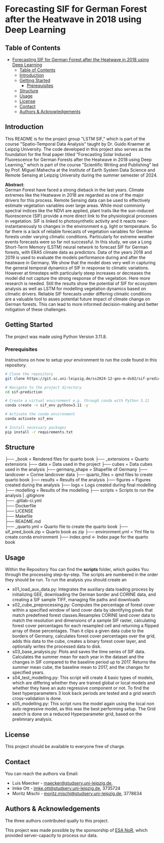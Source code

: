 # Forecasting SIF for German Forest after the Heatwave in 2018 using Deep Learning

## Table of Contents
- [Forecasting SIF for German Forest after the Heatwave in 2018 using Deep Learning](#forecasting-sif-for-german-forest-after-the-heatwave-in-2018-using-deep-learning)
  - [Table of Contents](#table-of-contents)
  - [Introduction](#introduction)
  - [Getting Started](#getting-started)
    - [Prerequisites](#prerequisites)
  - [Structure](#structure)
  - [Usage](#usage)
  - [License](#license)
  - [Contact](#contact)
  - [Authors \& Acknowledgements](#authors--acknowledgements)

## Introduction
This README is for the project group "LSTM SIF," which is part of the course "Spatio-Temporal Data Analysis" taught by Dr. Guido Kraemer at Leipzig University. The code developed in this project also serves as the foundation for the final paper titled "Forecasting Solar Induced Fluorescence for German Forests after the Heatwave in 2018 using Deep Learning," which is part of the course "Scientific Writing and Publishing" led by Prof. Miguel Mahecha at the Institute of Earth System Data Science and Remote Sensing at Leipzig University during the summer semester of 2024.

**Abstract**:   
German Forest have faced a strong dieback in the last years. Climate extremes like the Heatwave in 2018
are regarded as one of the major drivers for this process. Remote Sensing data can be used to effectively
estimate vegetation variables over large areas. While most commonly spectral indices like the NDVI are
applied, plant traits like the sun-induced fluorescence (SIF) provide a more direct link to the physiological processes in vegetation. SIF is linked to photosynthetic activity and it reacts near-instantaneously to changes in the environment e.g. light or temperature. So far there is a lack of reliable forecasts of vegetation variables for German forests under varying climatic conditions. Particularly for extreme weather events forecasts were so far not successful. In this study, we use a Long Short-Term Memory (LSTM) neural network to forecast SIF for German forests, with ERA5 climate data as predictors. Data of the years 2018 and 2019 is used to evaluate the models performance during and after the heatwave in Germany. We show that the model does very well in capturing the general temporal dynamics of SIF in response to climatic variations. However at timesteps with particularly steep increases or decreases the model did not capture the strong response of the vegetation. Here more research is needed. Still the results show the potential of SIF for ecosystem analysis as well as LSTM for modelling vegetation dynamics based on climatic drivers. Reliable SIF forecasts under differing climatic conditions are a valuable tool to asses potential future impact of climate change on German forests. This can lead to more informed decision-making and better mitigation of these challenges.

## Getting Started
The project was made using Python Version 3.11.8.

### Prerequisites

<!-- To get a copy of the project and make it run on Your local machine, use following command: 
```bash
  git clone https://git.sc.uni-leipzig.de/ss2024-12-geo-m-ds02/sif-prediction
```

Make sure to install all packages needed - found in requirements.txt

Use our conda env, for full reproduction: 
```bash
  conda env create --file environment.yml
```
 -->
Instructions on how to setup your environment to run the code found in this repository.

```bash
# Clone the repository
git clone https://git.sc.uni-leipzig.de/ss2024-12-geo-m-ds02/sif-prediction.git

# Navigate to the project directory
cd sif-prediction

# Create a virtual environment e.g. through conda with Python 3.11
conda create -n sif_env python=3.11 -y 

# Activate the conda environment
conda activate sif_env

# Install necessary packages
pip install -r requirements.txt

```
## Structure

├── _book                           = Rendered files for quarto book 
├── _extensions                     = Quarto extensions 
├── data                            = Data used in the project
   ├── cubes                        = Data cubes used in the analysis
   ├── germany_shape                = Shapefile of Germany
   ├── landcover                    = Corine landcover data
├── quarto_files                    = qmd files to create quarto book
├── results                         = Results of the analysis
   ├── figures                      = Figures created during the analysis
   ├── logs                         = Logs created during final modelling 
   ├── modelling                    = Results of the modelling
├── scripts                         = Scripts to run the analysis
| .gitignore                        
├── .gitlab-ci.yml                  
├── Dockerfile                      
├── LICENSE                         
├── Makefile                        
├── README.md                       
├── _quarto.yml                     = Quarto file to create the quarto book
├── sif_pred_book.zip               = Quarto book as zip
├── environment.yml                 = Yml file to create conda environment
├── index.qmd                       <- Index page for the quarto book



## Usage
Within the Repository You can find the **scripts** folder, which guides You through the processing step-by-step. The scripts are numbered in the order they should be run. To run the analysis you should create an 


- s01_load_aux_data.py: Integrates the auxiliary data loading process by initializing GEE, downloading the German border and CORINE data, and creating a SIF sample TIFF, managing file paths and downloads
- s02_cube_preprocessing.py:  Computes the percentage of forest cover within a specified window of land cover data by identifying pixels that match predefined forest classes.Resamples CORINE land cover data to match the resolution and dimensions of a sample SIF raster, calculating forest cover percentages for each resampled cell and returning a flipped array of these percentages. Than it clips a given data cube to the borders of Germany, calculates forest cover percentages over the grid, adds this data to the cube, creates a binary forest cover layer, and optionally writes the processed data to disk.
- s03_base_analysis.py: Plots and saves the time series of SIF data. Calculates the summer mean for each year in the dataset and the changes in SIF compared to the baseline period up to 2017. Returns the summer mean cube, the baseline mean to 2017, and the changes for specified years.
- s04_test_modelling.py: This script will create 4  basic types of models, which are differing whether they are trained global or local models and whether they have an auto regressive component or not. To find the best hyperparameters 3 look back periods are tested and a grid search cross-validation is done. 
- s05_modelling.py: This script runs the model again using the local non auto regressive model, as this was the best performing setup.
The Grid search is done on a reduced Hyperparameter grid, based on the prelimnary analysis. 

## License
This project should be available to everyone free of charge.

## Contact
You can reach the authors via Email: 
- Luis Maecker - maecker@studserv.uni-leipzig.de, 
- Imke Ott - imke.ott@studserv.uni-leipzig.de, 3735724
- Moritz Mischi - moritz.mischi@studserv.uni-leipzig.de, 3778634

## Authors & Acknowledgements
The three authors contributed qually to this project. 

This project was made possible by the sponsorship of [ESA NoR](https://eo4society.esa.int/network-of-resources/nor-sponsorship/), which provided server-capacity to process our data. 
